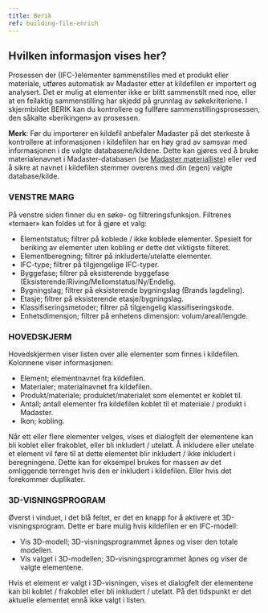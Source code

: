 ```yaml
---
title: Berik
ref: building-file-enrich
---
```


## Hvilken informasjon vises her?
Prosessen der (IFC-)elementer sammenstilles med et produkt eller materiale, utføres automatisk av Madaster etter at kildefilen er importert og analysert. Det er mulig at elementer ikke er blitt sammenstilt med noe, eller at en feilaktig sammenstilling har skjedd på grunnlag av søkekriteriene. I skjermbildet BERIK kan du kontrollere og fullføre sammenstillingsprosessen, den såkalte «berikingen» av prosessen.

**Merk**: Før du importerer en kildefil anbefaler Madaster på det sterkeste å kontrollere at informasjonen i kildefilen har en høy grad av samsvar med informasjonen i de valgte databasene/kildene. Dette kan gjøres ved å bruke materialenavnet i Madaster-databasen (se <a href="/files/no/Madaster Materials.xlsx">Madaster materialliste</a>) eller ved å sikre at navnet i kildefilen stemmer overens med din (egen) valgte database/kilde.


### VENSTRE MARG
På venstre siden finner du en søke- og filtreringsfunksjon. Filtrenes «temaer» kan foldes ut for å gjøre et valg:

- Elementstatus; filtrer på koblede / ikke koblede elementer. Spesielt for beriking av elementer uten kobling er dette det viktigste filteret.
- Elementberegning; filtrer på inkluderte/utelatte elementer.
- IFC-type; filtrer på tilgjengelige IFC-typer.
- Byggefase; filtrer på eksisterende byggefase (Eksisterende/Riving/Mellomstatus/Ny/Endelig.
- Bygningslag; filtrer på eksisterende bygningslag (Brands lagdeling).
- Etasje; filtrer på eksisterende etasje/bygningslag.
- Klassifiseringsmetoder; filtrer på tilgjengelig klassifiseringskode.
- Enhetsdimensjon; filtrer på enhetens dimensjon: volum/areal/lengde.


### HOVEDSKJERM
Hovedskjermen viser listen over alle elementer som finnes i kildefilen. Kolonnene viser informasjonen:
- Element; elementnavnet fra kildefilen.
- Materialer; materialnavnet fra kildefilen.
- Produkt/materiale; produktet/materialet som elementet er koblet til.
- Antall; antall elementer fra kildefilen koblet til et materiale / produkt i Madaster.
- Ikon; kobling.

Når ett eller flere elementer velges, vises et dialogfelt der elementene kan bli koblet eller frakoblet, eller bli inkludert / utelatt. Å inkludere eller utelate et element vil føre til at dette elementet blir inkludert / ikke inkludert i beregningene. Dette kan for eksempel brukes for massen av det omliggende terrenget hvis den er inkludert i kildefilen. Eller hvis det forekommer duplikater.


### 3D-VISNINGSPROGRAM
Øverst i vinduet, i det blå feltet, er det en knapp for å aktivere et 3D-visningsprogram. Dette er bare mulig hvis kildefilen er en IFC-modell:
- Vis 3D-modell; 3D-visningsprogrammet åpnes og viser den totale modellen.
- Vis valget i 3D-modellen; 3D-visningsprogrammet åpnes og viser de valgte elementene.

Hvis et element er valgt i 3D-visningen, vises et dialogfelt der elementene kan bli koblet / frakoblet eller bli inkludert / utelatt. På det tidspunkt er det aktuelle elementet ennå ikke valgt i listen.

